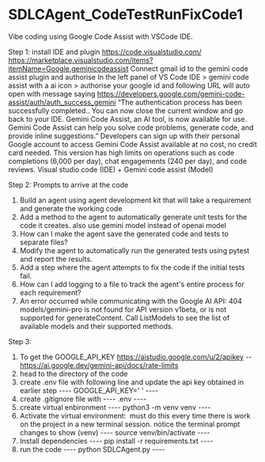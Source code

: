 # SDLCAgent_CodeTestRunFixCode1

Vibe coding using Google Code Assist with VSCode IDE. 

Step 1: 
install IDE and plugin 
https://code.visualstudio.com/
https://marketplace.visualstudio.com/items?itemName=Google.geminicodeassist
Connect gmail id to the gemini code assist plugin and authorise 
In the left panel of VS Code IDE > gemini code assist with a ai icon > authorise your google id and following URL will auto open with message saying
https://developers.google.com/gemini-code-assist/auth/auth_success_gemini
“The authentication process has been successfully completed.. You can now close the current window and go back to your IDE. Gemini Code Assist, an AI tool, is now available for use. Gemini Code Assist can help you solve code problems, generate code, and provide inline suggestions.”
Developers can sign up with their personal Google account to access Gemini Code Assist available at no cost, no credit card needed. This version has high limits on operations such as code completions (6,000 per day), chat engagements (240 per day), and code reviews. 
Visual studio code (IDE) + Gemini code assist (Model) 

Step 2: 
Prompts to arrive at the code
1. Build an agent using agent development kit that will take a requirement and generate the working code
2. Add a method to the agent to automatically generate unit tests for the code it creates. also use gemini model instead of openai model
3. How can I make the agent save the generated code and tests to separate files?
4. Modify the agent to automatically run the generated tests using pytest and report the results.
5. Add a step where the agent attempts to fix the code if the initial tests fail.
6. How can I add logging to a file to track the agent's entire process for each requirement?
7. An error occurred while communicating with the Google AI API: 404 models/gemini-pro is not found for API version v1beta, or is not supported for generateContent. Call ListModels to see the list of available models and their supported methods.

Step 3:
1. To get the GOOGLE_API_KEY 
https://aistudio.google.com/u/2/apikey -- 
https://ai.google.dev/gemini-api/docs/rate-limits
2. head to the directory of the code
3. create .env file with following line and update the api key obtained in earlier step
 ---- GOOGLE_API_KEY=' '  ---- 
4. create .gitignore file with
 ---- .env  ---- 
5. create virtual enbironment
 ---- python3 -m venv venv ---- 
6. Activate the virtual environment:  must do this every time there is work on the project in a new terminal session. notice the terminal prompt changes to show (venv)
 ---- source venv/bin/activate ---- 
7. Install dependencies
 ---- pip install -r requirements.txt ---- 
8. run the code
 ---- python SDLCAgent.py ---- 


   
